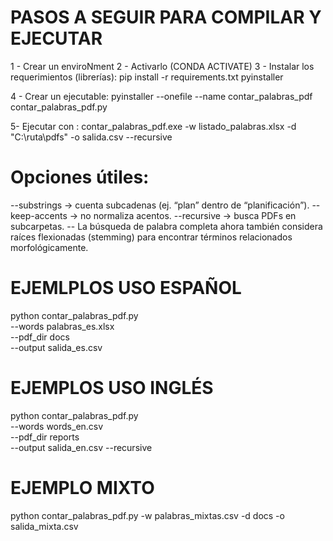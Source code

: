 # PASOS A SEGUIR PARA COMPILAR Y EJECUTAR

1 - Crear un enviroNment
2 - Activarlo (CONDA ACTIVATE)
3 - Instalar los requerimientos (librerías): pip install -r requirements.txt pyinstaller

4 - Crear un ejecutable: 
pyinstaller --onefile --name contar_palabras_pdf contar_palabras_pdf.py


5- Ejecutar con : contar_palabras_pdf.exe -w listado_palabras.xlsx -d "C:\ruta\pdfs" -o salida.csv --recursive


# Opciones útiles:
--substrings → cuenta subcadenas (ej. “plan” dentro de “planificación”).
--keep-accents → no normaliza acentos.
--recursive → busca PDFs en subcarpetas.
-- La búsqueda de palabra completa ahora también considera raíces flexionadas
   (stemming) para encontrar términos relacionados morfológicamente.


# EJEMLPLOS USO ESPAÑOL
python contar_palabras_pdf.py \
  --words palabras_es.xlsx \
  --pdf_dir docs \
  --output salida_es.csv

# EJEMPLOS USO INGLÉS
  python contar_palabras_pdf.py \
  --words words_en.csv \
  --pdf_dir reports \
  --output salida_en.csv --recursive

# EJEMPLO MIXTO
  python contar_palabras_pdf.py -w palabras_mixtas.csv -d docs -o salida_mixta.csv